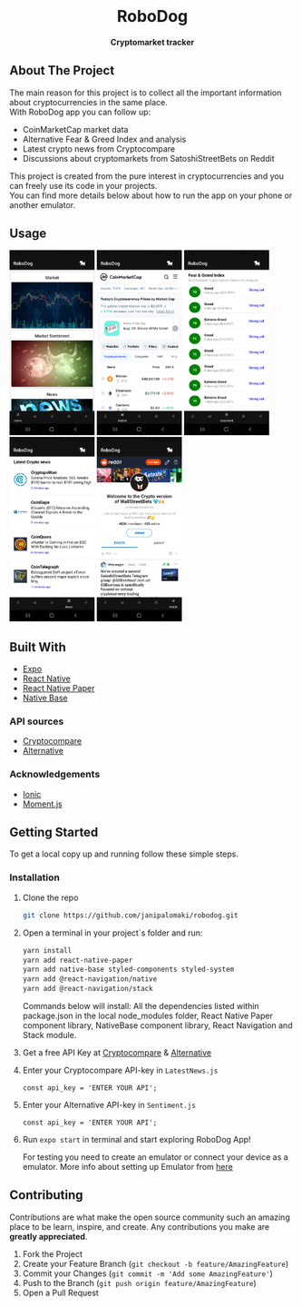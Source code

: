 <!-- PROJECT LOGO -->
<br />
<p align="center">
  <h1 align="center">RoboDog</h1>
  <h4 align="center">Cryptomarket tracker</h4>
</p>



<!-- TABLE OF CONTENTS 
<details open="open">
  <summary>Table of Contents</summary>
  <ol>
    <li>
      <a href="#about-the-project">About The Project</a>
      <ul>
        <li><a href="#usage">Usage</a></li>
        <li><a href="#built-with">Built With</a></li>
      </ul>
    </li>
    <!--
    <li>
      <a href="#getting-started">Getting Started</a>
      <ul>
        <li><a href="#prerequisites">Prerequisites</a></li>
        <li><a href="#installation">Installation</a></li>
      </ul>
    </li>
     
    <li><a href="#roadmap">Roadmap</a></li>
    <li><a href="#contributing">Contributing</a></li>
    <li><a href="#license">License</a></li>
    <li><a href="#contact">Contact</a></li>
    
    <li><a href="#acknowledgements">Acknowledgements</a></li>
  </ol>
</details>
-->

## About The Project

The main reason for this project is to collect all the important information about cryptocurrencies in the same place. <br>
With RoboDog app you can follow up:

<ul>
  <li>CoinMarketCap market data </li>
  <li>Alternative Fear & Greed Index and analysis </li>
  <li>Latest crypto news from Cryptocompare </li>
  <li>Discussions about cryptomarkets from SatoshiStreetBets on Reddit </li>
</ul>  

This project is created from the pure interest in cryptocurrencies and you can freely use its code in your projects. <br>
You can find more details below about how to run the app on your phone or another emulator.

## Usage

<div float="left">
<img src="src/img_github/RoboDog_1.jpg" width="150">
<img src="src/img_github/RoboDog_2.jpg" width="150">
<img src="src/img_github/RoboDog_3.jpg" width="150">
<img src="src/img_github/RoboDog_4.jpg" width="150">
<img src="src/img_github/RoboDog_5.jpg" width="150">
</div>

## Built With

* [Expo](https://docs.expo.io/)
* [React Native](https://reactnative.dev/)
* [React Native Paper](https://callstack.github.io/react-native-paper/)
* [Native Base](https://nativebase.io/)

### API sources
* [Cryptocompare](https://min-api.cryptocompare.com/documentation)
* [Alternative](https://alternative.me/crypto/api/)


### Acknowledgements
* [Ionic](https://ionic.io/ionicons)
* [Moment.js](https://momentjs.com/)


## Getting Started

To get a local copy up and running follow these simple steps.

### Installation

1. Clone the repo
   ```sh
   git clone https://github.com/janipalomaki/robodog.git
   ```
2. Open a terminal in your project´s folder and run:
   ```sh
   yarn install 
   yarn add react-native-paper 
   yarn add native-base styled-components styled-system 
   yarn add @react-navigation/native 
   yarn add @react-navigation/stack 
   ```
   Commands below will install:
   All the dependencies listed within package.json in the local node_modules folder, React Native Paper component library, NativeBase component library, 
   React Navigation and Stack module.
   
   
3. Get a free API Key at [Cryptocompare](https://min-api.cryptocompare.com/pricing) & [Alternative](https://alternative.me/crypto/api/)

4. Enter your Cryptocompare API-key in `LatestNews.js`
   ```JS
   const api_key = 'ENTER YOUR API';
   ```
   
5. Enter your Alternative API-key in `Sentiment.js`
   ```JS
   const api_key = 'ENTER YOUR API';
   ```
   
6. Run ```expo start``` in terminal and start exploring RoboDog App!
   
   
   For testing you need to create an emulator or connect your device as a emulator. 
   More info about setting up Emulator from [here](https://docs.expo.dev/workflow/android-studio-emulator/)
   

<!-- ROADMAP 
## Roadmap

See the [open issues](https://github.com/othneildrew/Best-README-Template/issues) for a list of proposed features (and known issues).
-->

## Contributing

Contributions are what make the open source community such an amazing place to be learn, inspire, and create. Any contributions you make are **greatly appreciated**.

1. Fork the Project
2. Create your Feature Branch (`git checkout -b feature/AmazingFeature`)
3. Commit your Changes (`git commit -m 'Add some AmazingFeature'`)
4. Push to the Branch (`git push origin feature/AmazingFeature`)
5. Open a Pull Request

<!--
## License

Distributed under the MIT License. See `LICENSE` for more information.


<!-- CONTACT 
## Contact

Your Name - [@your_twitter](https://twitter.com/your_username) - email@example.com

Project Link: [https://github.com/your_username/repo_name](https://github.com/your_username/repo_name)
-->






